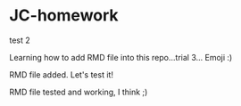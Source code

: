 # JC-homework
test 2

Learning how to add RMD file into this repo...trial 3... Emoji :)

RMD file added. Let's test it!

RMD file tested and working, I think ;)
